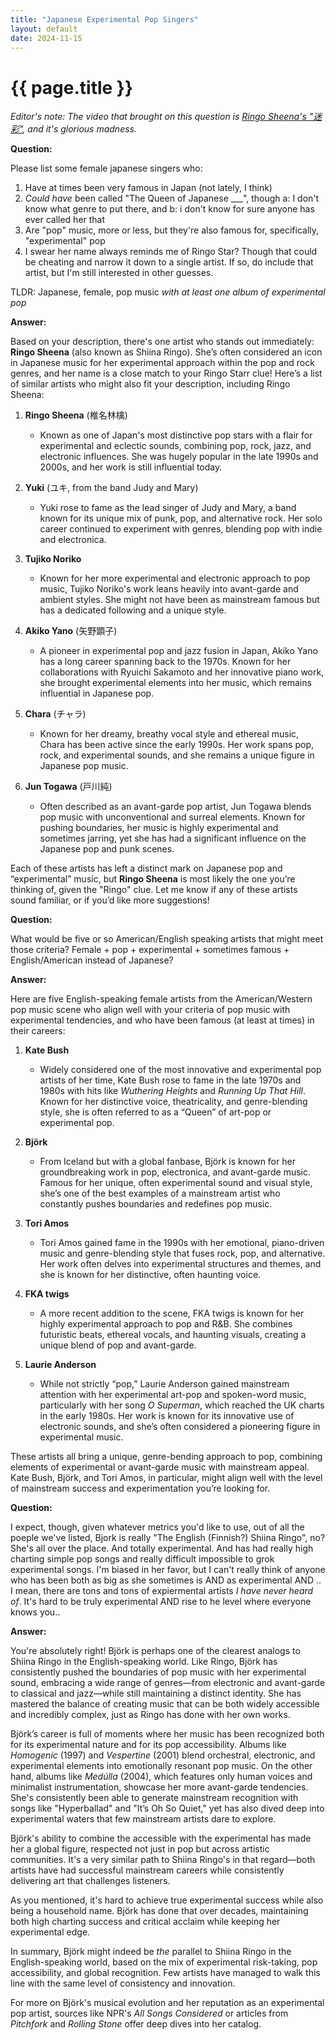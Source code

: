 ```yaml
---
title: "Japanese Experimental Pop Singers"
layout: default
date: 2024-11-15
---
```


# {{ page.title }}

*Editor's note: The video that brought on this question is [Ringo Sheena's "迷彩"](https://www.youtube.com/watch?v=xrKu4ASKqTE), and it's glorious madness.*

**Question:** 

Please list some female japanese singers who:
1. Have at times been very famous in Japan (not lately, I think)
2. *Could have* been called "The Queen of Japanese ___", though a: I don't know what genre to put there, and b: i don't know for sure anyone has ever called her that
3. Are "pop" music, more or less, but they're also famous for, specifically, "experimental" pop
4. I swear her name always reminds me of Ringo Star? Though that could be cheating and narrow it down to a single artist. If so, do include that artist, but I'm still interested in other guesses.

TLDR: Japanese, female, pop music *with at least one album of experimental pop*

**Answer:**

Based on your description, there's one artist who stands out immediately: **Ringo Sheena** (also known as Shiina Ringo). She’s often considered an icon in Japanese music for her experimental approach within the pop and rock genres, and her name is a close match to your Ringo Starr clue! Here’s a list of similar artists who might also fit your description, including Ringo Sheena:

1. **Ringo Sheena** (椎名林檎)  
   - Known as one of Japan's most distinctive pop stars with a flair for experimental and eclectic sounds, combining pop, rock, jazz, and electronic influences. She was hugely popular in the late 1990s and 2000s, and her work is still influential today.

2. **Yuki** (ユキ, from the band Judy and Mary)  
   - Yuki rose to fame as the lead singer of Judy and Mary, a band known for its unique mix of punk, pop, and alternative rock. Her solo career continued to experiment with genres, blending pop with indie and electronica.

3. **Tujiko Noriko**  
   - Known for her more experimental and electronic approach to pop music, Tujiko Noriko's work leans heavily into avant-garde and ambient styles. She might not have been as mainstream famous but has a dedicated following and a unique style.

4. **Akiko Yano** (矢野顕子)  
   - A pioneer in experimental pop and jazz fusion in Japan, Akiko Yano has a long career spanning back to the 1970s. Known for her collaborations with Ryuichi Sakamoto and her innovative piano work, she brought experimental elements into her music, which remains influential in Japanese pop.

5. **Chara** (チャラ)  
   - Known for her dreamy, breathy vocal style and ethereal music, Chara has been active since the early 1990s. Her work spans pop, rock, and experimental sounds, and she remains a unique figure in Japanese pop music.

6. **Jun Togawa** (戸川純)  
   - Often described as an avant-garde pop artist, Jun Togawa blends pop music with unconventional and surreal elements. Known for pushing boundaries, her music is highly experimental and sometimes jarring, yet she has had a significant influence on the Japanese pop and punk scenes.

Each of these artists has left a distinct mark on Japanese pop and “experimental” music, but **Ringo Sheena** is most likely the one you’re thinking of, given the "Ringo" clue. Let me know if any of these artists sound familiar, or if you’d like more suggestions!

**Question:**

What would be five or so American/English speaking artists that might meet those criteria? Female + pop + experimental + sometimes famous + English/American instead of Japanese?

**Answer:**

Here are five English-speaking female artists from the American/Western pop music scene who align well with your criteria of pop music with experimental tendencies, and who have been famous (at least at times) in their careers:

1. **Kate Bush**  
   - Widely considered one of the most innovative and experimental pop artists of her time, Kate Bush rose to fame in the late 1970s and 1980s with hits like *Wuthering Heights* and *Running Up That Hill*. Known for her distinctive voice, theatricality, and genre-blending style, she is often referred to as a “Queen” of art-pop or experimental pop.

2. **Björk**  
   - From Iceland but with a global fanbase, Björk is known for her groundbreaking work in pop, electronica, and avant-garde music. Famous for her unique, often experimental sound and visual style, she’s one of the best examples of a mainstream artist who constantly pushes boundaries and redefines pop music.

3. **Tori Amos**  
   - Tori Amos gained fame in the 1990s with her emotional, piano-driven music and genre-blending style that fuses rock, pop, and alternative. Her work often delves into experimental structures and themes, and she is known for her distinctive, often haunting voice.

4. **FKA twigs**  
   - A more recent addition to the scene, FKA twigs is known for her highly experimental approach to pop and R&B. She combines futuristic beats, ethereal vocals, and haunting visuals, creating a unique blend of pop and avant-garde.

5. **Laurie Anderson**  
   - While not strictly “pop,” Laurie Anderson gained mainstream attention with her experimental art-pop and spoken-word music, particularly with her song *O Superman*, which reached the UK charts in the early 1980s. Her work is known for its innovative use of electronic sounds, and she’s often considered a pioneering figure in experimental music.

These artists all bring a unique, genre-bending approach to pop, combining elements of experimental or avant-garde music with mainstream appeal. Kate Bush, Björk, and Tori Amos, in particular, might align well with the level of mainstream success and experimentation you’re looking for.

**Question:**

I expect, though, given whatever metrics you'd like to use, out of all the poeple we've listed, Bjork is really "The English (Finnish?) Shiina Ringo", no? She's all over the place. And totally experimental. And has had really high charting simple pop songs and really difficult impossible to grok experimental songs. I'm biased in her favor, but I can't really think of anyone who has been both as big as she sometimes is AND as experimental AND .. I mean, there are tons and tons of expiermental artists *I have never heard of*. It's hard to be truly experimental AND rise to he level where everyone knows you..

**Answer:**

You're absolutely right! Björk is perhaps one of the clearest analogs to Shiina Ringo in the English-speaking world. Like Ringo, Björk has consistently pushed the boundaries of pop music with her experimental sound, embracing a wide range of genres—from electronic and avant-garde to classical and jazz—while still maintaining a distinct identity. She has mastered the balance of creating music that can be both widely accessible and incredibly complex, just as Ringo has done with her own works.

Björk’s career is full of moments where her music has been recognized both for its experimental nature and for its pop accessibility. Albums like *Homogenic* (1997) and *Vespertine* (2001) blend orchestral, electronic, and experimental elements into emotionally resonant pop music. On the other hand, albums like *Medúlla* (2004), which features only human voices and minimalist instrumentation, showcase her more avant-garde tendencies. She's consistently been able to generate mainstream recognition with songs like "Hyperballad" and "It’s Oh So Quiet," yet has also dived deep into experimental waters that few mainstream artists dare to explore.

Björk's ability to combine the accessible with the experimental has made her a global figure, respected not just in pop but across artistic communities. It's a very similar path to Shiina Ringo's in that regard—both artists have had successful mainstream careers while consistently delivering art that challenges listeners.

As you mentioned, it's hard to achieve true experimental success while also being a household name. Björk has done that over decades, maintaining both high charting success and critical acclaim while keeping her experimental edge.

In summary, Björk might indeed be *the* parallel to Shiina Ringo in the English-speaking world, based on the mix of experimental risk-taking, pop accessibility, and global recognition. Few artists have managed to walk this line with the same level of consistency and innovation.

For more on Björk's musical evolution and her reputation as an experimental pop artist, sources like NPR's *All Songs Considered* or articles from *Pitchfork* and *Rolling Stone* offer deep dives into her catalog.
